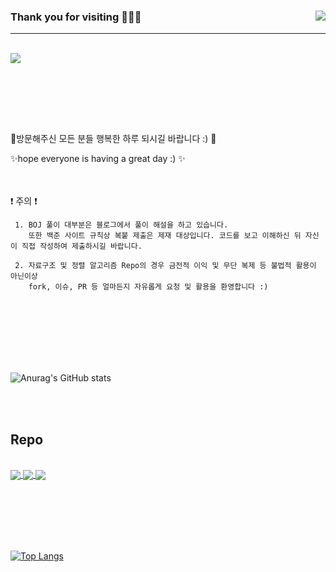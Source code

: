 ### Thank you for visiting 👋👋👋   <a href="https://hits.seeyoufarm.com"><img src="https://hits.seeyoufarm.com/api/count/incr/badge.svg?url=https%3A%2F%2Fgithub.com%2Fkdgyun&count_bg=%233DC8C1&title_bg=%23285C8C&icon=&icon_color=%23E7E7E7&title=Visits&edge_flat=false" align="right"></a>
-----------------------------

<br/>
<a href="https://st-lab.tistory.com"><img src=https://img.shields.io/badge/MY--TISTORY--BLOG-Click--to--Visit-green&?style=for-the-badge&logo=Blogger&logoColor=9cf&color=green&link=https://st-lab.tistory.com /></a>


</br></br>

</br></br>
<p>🌱방문해주신 모든 분들 행복한 하루 되시길 바랍니다 :) 🌱</p>
<p>✨hope everyone is having a great day :) ✨</p>

</br></br>
:exclamation: 주의 :exclamation:

```
 1. BOJ 풀이 대부분은 블로그에서 풀이 해설을 하고 있습니다.
    또한 백준 사이트 규칙상 복붙 제출은 제재 대상입니다. 코드를 보고 이해하신 뒤 자신이 직접 작성하여 제출하시길 바랍니다.
    
 2. 자료구조 및 정렬 알고리즘 Repo의 경우 금전적 이익 및 무단 복제 등 불법적 활용이 아닌이상   
    fork, 이슈, PR 등 얼마든지 자유롭게 요청 및 활용을 환영합니다 :)
```

<br/><br/><br/>





</br></br></br>
![Anurag's GitHub stats](https://github-readme-stats.vercel.app/api?username=kdgyun&show_icons=true&theme=buefy)

</br></br>

## Repo

<br/>
<a href="https://github.com/kdgyun/Sorting_Algorithm">
  <img align="center" src="https://github-readme-stats.vercel.app/api/pin/?username=kdgyun&repo=Sorting_Algorithm&theme=buefy" />
</a>
<a href="https://github.com/kdgyun/Data_Structure">
  <img align="center" src="https://github-readme-stats.vercel.app/api/pin/?username=kdgyun&repo=Data_Structure&theme=buefy" />
</a>
<a href="https://github.com/kdgyun/Algorithm_Judge">
  <img align="center" src="https://github-readme-stats.vercel.app/api/pin/?username=kdgyun&repo=Algorithm_Judge&theme=buefy" />
</a>


<br/>

</br></br></br></br></br>

[![Top Langs](https://github-readme-stats.vercel.app/api/top-langs/?username=kdgyun&count_private=true&layout=compact&theme=buefy)](https://github.com/anuraghazra/github-readme-stats)



<!--
**kdgyun/kdgyun** is a ✨ _special_ ✨ repository because its `README.md` (this file) appears on your GitHub profile.

Here are some ideas to get you started:

- 🔭 I’m currently working on ...
- 🌱 I’m currently learning ...
- 👯 I’m looking to collaborate on ...
- 🤔 I’m looking for help with ...
- 💬 Ask me about ...
- 📫 How to reach me: ...
- 😄 Pronouns: ...
- ⚡ Fun fact: ...
-->
